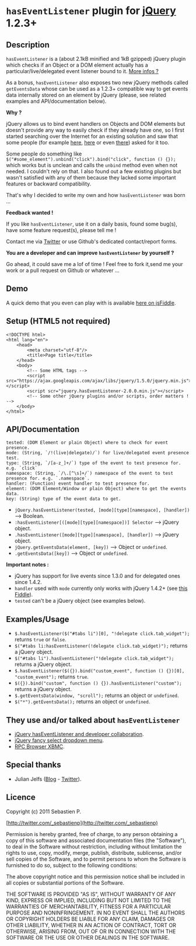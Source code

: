 `hasEventListener` plugin for [jQuery](http://jquery.com/) 1.2.3+
=================================================================

Description
-----------

`hasEventListener` is a (about 2.1kB minified and 1kB gzipped) jQuery plugin which checks if an Object or a DOM element actually has
a particular/live/delegated event listener bound to it. [More infos ?](https://twitter.com/#!/search/_sebastienp%20hasEventListener)

As a bonus, `hasEventListener` also exposes two new jQuery methods called `getEventsData` whose can be used as a 1.2.3+ compatible
way to get events data internally stored on an element by jQuery (please, see related examples and API/documentation below).


**Why ?**

jQuery allows us to bind event handlers on Objects and DOM elements but doesn't provide any way to easily check if
they already have one, so I first started searching over the Internet for an existing solution and saw that some people
(for example [here](http://forum.jquery.com/topic/how-do-i-check-if-an-event-is-already-bound),
[here](http://stackoverflow.com/questions/1515069/jquery-check-if-event-exists-on-element) or even
[there](http://stackoverflow.com/questions/1236067/test-if-event-handler-is-bound-to-an-element-in-jquery)) asked for it too.

Some people do something like `$("#some_element").unbind("click").bind("click", function () {});` which works but is unclean
and calls the `unbind` method even when not needed. I couldn't rely on that. I also found out a few existing plugins but
wasn't satisfied with any of them because they lacked some important features or backward compatibility.

That's why I decided to write my own and how `hasEventListener` was born ...


**Feedback wanted !**

If you like `hasEventListener`, use it on a daily basis, found some bug(s), have some feature request(s), please tell me !

Contact me via [Twitter](http://twitter.com/_sebastienp) or use Github's dedicated contact/report forms.


**You are a developer and can improve `hasEventListener` by yourself ?**

Go ahead, it could save me a lof of time ! Feel free to fork it,send me your work or a pull request on Github or whatever ...


Demo
----

A quick demo that you even can play with is available [here on jsFiddle](will_be_back_soon).


Setup (HTML5 not required)
--------------------------

    <!DOCTYPE html>
    <html lang="en">
        <head>
            <meta charset="utf-8"/>
            <title>Page title</title>
        </head>
        <body>
            <!-- Some HTML tags -->
            <script src="https://ajax.googleapis.com/ajax/libs/jquery/1.5.0/jquery.min.js"></script>
            <script scr="jquery.hasEventListener-2.0.0.min.js"></script>
            <!-- Some other jQuery plugins and/or scripts, order matters ! -->
        </body>
    </html>


API/Documentation
-----------------

    tested: (DOM Element or plain Object) where to check for event presence.
    mode: (String, `/!(live|delegate)/`) for live/delegated event presence test.
    type: (String, `/[a-z_]+/`) type of the event to test presence for. e.g. `click`
    namespace: (String, `/\.[^\s]+/`) namespace of the event to test presence for. e.g. `.namespace`.
    handler: (Function) event handler to test presence for.
    element: (DOM Element/Window or plain Object) where to get the events data.
    key: (String) type of the event data to get.

* `jQuery.hasEventListener(tested, [mode][type][namespace], [handler])` --> Boolean.
* `:hasEventListener[([mode][type][namespace])] Selector` --> jQuery object.
* `.hasEventListener([mode][type][namespace], [handler])` --> jQuery object.
* `jQuery.getEventsData(element, [key])` --> Object or `undefined`.
* `.getEventsData([key])` --> Object or `undefined`.


**Important notes :**

* jQuery has support for live events since 1.3.0 and for delegated ones since 1.4.2.
* `handler` used with `mode` currently only works with jQuery 1.4.2+ (see [this Fiddle](http://jsfiddle.net/sebastienp/kkmga/)).
* `tested` can't be a jQuery object (see examples below).


Examples/Usage
--------------

* `$.hasEventListener($("#tabs li")[0], "!delegate click.tab_widget");` returns `true` or `false`.
* `$("#tabs li:hasEventListener(!delegate click.tab_widget)");` returns a jQuery object.
* `$("#tabs li").hasEventListener("!delegate click.tab_widget");` returns a jQuery object.
* `$.hasEventListener($({}).bind("custom_event", function () {})[0], "custom_event");` returns `true`.
* `$({}).bind("custom", function () {}).hasEventListener("custom");` returns a jQuery object.
* `$.getEventsData(window, "scroll");` returns an object or `undefined`.
* `$("*").getEventsData();` returns an object or `undefined`.


They use and/or talked about `hasEventListener`
-----------------------------------------------

* [jQuery hasEventListener and developer collaboration](http://sullerton.com/2011/01/jquery-haseventlistener-and-developer-collaboration/).
* [jQuery fancy select dropdown menu](http://snipplr.com/view/48107/jquery-fancy-select-dropdown-menu).
* [RPC Browser XBMC](http://code.google.com/p/rpc-browser-xbmc/source/browse/trunk/script.rpc.browser/).


Special thanks
--------------

* Julian Jelfs ([Blog](http://julianjelfs.wordpress.com/) - [Twitter](http://twitter.com/julianjelfs)).


Licence
-------

Copyright (c) 2011 Sebastien P.

[http://twitter.com/_sebastienp](http://twitter.com/_sebastienp)

Permission is hereby granted, free of charge, to any person obtaining a copy
of this software and associated documentation files (the "Software"), to deal
in the Software without restriction, including without limitation the rights
to use, copy, modify, merge, publish, distribute, sublicense, and/or sell
copies of the Software, and to permit persons to whom the Software is
furnished to do so, subject to the following conditions:

The above copyright notice and this permission notice shall be included in
all copies or substantial portions of the Software.

THE SOFTWARE IS PROVIDED "AS IS", WITHOUT WARRANTY OF ANY KIND, EXPRESS OR
IMPLIED, INCLUDING BUT NOT LIMITED TO THE WARRANTIES OF MERCHANTABILITY,
FITNESS FOR A PARTICULAR PURPOSE AND NONINFRINGEMENT. IN NO EVENT SHALL THE
AUTHORS OR COPYRIGHT HOLDERS BE LIABLE FOR ANY CLAIM, DAMAGES OR OTHER
LIABILITY, WHETHER IN AN ACTION OF CONTRACT, TORT OR OTHERWISE, ARISING FROM,
OUT OF OR IN CONNECTION WITH THE SOFTWARE OR THE USE OR OTHER DEALINGS IN
THE SOFTWARE.
